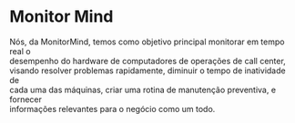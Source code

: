 # Monitor Mind
Nós, da MonitorMind, temos como objetivo principal monitorar em tempo real o <br>
desempenho do hardware de computadores de operações de call center, <br>
visando resolver problemas rapidamente, diminuir o tempo de inatividade de <br>
cada uma das máquinas, criar uma rotina de manutenção preventiva, e fornecer <br>
informações relevantes para o negócio como um todo. <br>

<br><br>
